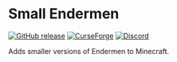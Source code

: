 # Small Endermen

[![GitHub release](https://img.shields.io/github/release/haykam821/Small-Endermen.svg?style=popout&label=github)](https://github.com/haykam821/Small-Endermen/releases/latest)
[![CurseForge](https://img.shields.io/static/v1?style=popout&label=curseforge&message=project&color=6441A4)](https://www.curseforge.com/minecraft/mc-mods/small-endermen)
[![Discord](https://img.shields.io/static/v1?style=popout&label=chat&message=discord&color=7289DA)](https://discord.gg/eXcffmW)

Adds smaller versions of Endermen to Minecraft.
